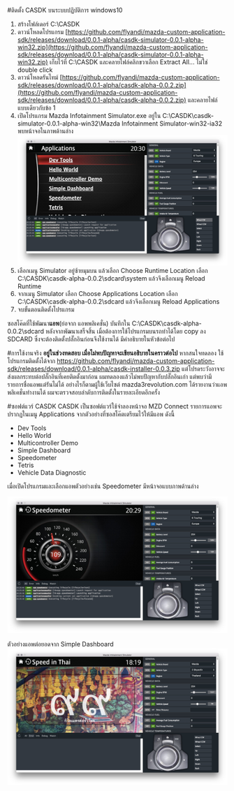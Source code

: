 #ติดตั้ง CASDK บนระบบปฏิบัติการ windows10
1. สร้างโฟล์เดอร์ C:\CASDK
2. ดาวน์โหลดโปรแกรม [https://github.com/flyandi/mazda-custom-application-sdk/releases/download/0.0.1-alpha/casdk-simulator-0.0.1-alpha-win32.zip](https://github.com/flyandi/mazda-custom-application-sdk/releases/download/0.0.1-alpha/casdk-simulator-0.0.1-alpha-win32.zip) เก็บไว้ที่ C:\CASDK และคลายไฟล์คลิกขวาเลือก Extract All... ไม่ใช่ double click 
3. ดาวน์โหลดรันไทม์ [https://github.com/flyandi/mazda-custom-application-sdk/releases/download/0.0.1-alpha/casdk-alpha-0.0.2.zip](https://github.com/flyandi/mazda-custom-application-sdk/releases/download/0.0.1-alpha/casdk-alpha-0.0.2.zip) และคลายไฟล์แบบเดียวกับข้อ 1
4. เปิดโปรแกรม Mazda Infotainment Simulator.exe อยู่ใน C:\CASDK\casdk-simulator-0.0.1-alpha-win32\Mazda Infotainment Simulator-win32-ia32 พบหน้าจอในภาพด้านล่าง
![Casdk](images/casdk-1.jpg) 
5. เลือกเมนู Simulator อยู่ซ้ายมุมบน แล้วเลือก Choose Runtime Location เลือก C:\CASDK\casdk-alpha-0.0.2\sdcard\system แล้วจึงเลือกเมนู Reload Runtime
6. จากเมนู Simulator เลือก Choose Applications Location เลือก C:\CASDK\casdk-alpha-0.0.2\sdcard แล้วจึงเลือกเมนู Reload Applications
7. จบขั้นตอนติดตั้งโปรแกรม 

ซอสโค๊ดที่ใช้พัฒนา**แอพ**(ย่อจาก แอพพลิเคชั่น) บันทึกใน C:\CASDK\casdk-alpha-0.0.2\sdcard หลังจากพัฒนาเสร็จสิ้น เมื่อต้องการใช้โปรแกรมบนรถทำได้โดย copy ลง SDCARD ซึ่งจะต้องติดตั้งปลั๊กอินก่อนจึงใช้งานได้ มีคำอธิบายในหัวข้อต่อไป 

#การใช้งานจริง
**อยู่ในช่วงทดสอบ เมื่อไม่พบปัญหาจะเขียนอธิบายในคราวต่อไป** หากสนใจทดลอง ใช้โปรแกรมติดตั้งได้จาก https://github.com/flyandi/mazda-custom-application-sdk/releases/download/0.0.1-alpha/casdk-installer-0.0.3.zip แต่โปรดระวังอาจจะส่งผลกระทบต่อปลั๊กอินที่เคยติดตั้งมาก่อน ผมทดลองแล้วไม่พบปัญหากับปลั๊กอินเก่า แต่พบว่ามีรายการชื่อแอพแต่รันไม่ได้ อย่างไรก็ตามผู้ใช้เว็บไซต์ mazda3revolution.com ได้รายงานว่าแอพพลิเคชั่นทำงานได้ ผมจะตรวจสอบลำดับการติดตั้งในรายละเอียดอีกครั้ง

#ซอฟต์แวร์ CASDK
CASDK เป็นซอฟต์แวร์ใช้จำลองหน้าจอ MZD Connect รายการแอพจะปรากฏในเมนู Applications จากตัวอย่างที่ซอสโค๊ตเตรียมไว้ให้มีแอพ ดังนี้ 

* Dev Tools
* Hello World
* Multicontroller Demo
* Simple Dashboard
* Speedometer
* Tetris
* Vehicle Data Diagnostic

เมื่อเปิดโปรแกรมและเลือกแอพตัวอย่างเช่น Speedometer มีหน้าจอแบบภาพด้านล่าง

![Speedometer](images/casdk-2.jpg) 

ตัวอย่างแอพต่อยอดจาก Simple Dashboard
![Speedometer](images/casdk-3.jpg) 